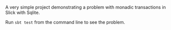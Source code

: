 A very simple project demonstrating a problem with monadic transactions in Slick with Sqlite.

Run `sbt test` from the command line to see the problem.
